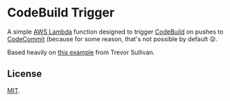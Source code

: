 # CodeBuild Trigger

A simple [AWS Lambda](https://aws.amazon.com/lambda/) function designed to trigger [CodeBuild](https://aws.amazon.com/codebuild/) on pushes to [CodeCommit](https://aws.amazon.com/codecommit/) (because for some reason, that's not possible by default 😜.

Based heavily on [this example](https://www.linkedin.com/pulse/use-aws-codecommit-lambda-trigger-codebuild-container-trevor-sullivan/) from Trevor Sullivan.

## License

[MIT](LICENSE).
